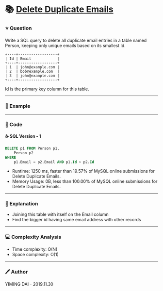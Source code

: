 # :books: [Delete Duplicate Emails](https://leetcode.com/problems/delete-duplicate-emails/)

### :star: Question

Write a SQL query to delete all duplicate email entries in a table named Person, keeping only unique emails based on its smallest Id.
```
+----+------------------+
| Id | Email            |
+----+------------------+
| 1  | john@example.com |
| 2  | bob@example.com  |
| 3  | john@example.com |
+----+------------------+
```
Id is the primary key column for this table.

--- 

### :car: Example



---

### :hammer: Code

#### :coffee: SQL Version - 1

```sql
DELETE p1 FROM Person p1,
    Person p2
WHERE
    p1.Email = p2.Email AND p1.Id > p2.Id
```

- Runtime: 1250 ms, faster than 19.57% of MySQL online submissions for Delete Duplicate Emails.
- Memory Usage: 0B, less than 100.00% of MySQL online submissions for Delete Duplicate Emails.

---

### :pencil: Explanation

- Joining this table with itself on the Email column
- Find the bigger id having same email address with other records

---

### :computer: Complexity Analysis

- Time complexity: O(N)
- Space complexity: O(1)

---

### :pen: Author

YIMING DAI - 2019.11.30

